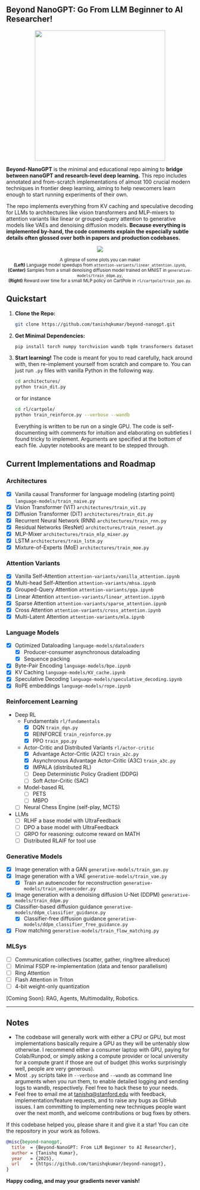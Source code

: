 ## Beyond NanoGPT: Go From LLM Beginner to AI Researcher!

<p align="center">
  <span style="display: inline-block; text-align: center; margin: 0 10px;">
    <img src="https://github.com/user-attachments/assets/b2943618-d5ed-468d-b792-d1cf4e0d6c6a" style="width: 350px; height: auto;" />
  </span>
</p>

**Beyond-NanoGPT** is the minimal and educational repo aiming to **bridge between nanoGPT and research-level deep learning.** 
This repo includes annotated and from-scratch implementations of almost 100 crucial modern techniques in frontier deep learning, aiming to help newcomers learn enough to start running experiments of their own. 

The repo implements everything from KV caching and speculative decoding for LLMs to 
architectures like vision transformers and MLP-mixers to attention variants like linear or grouped-query attention
to generative models like VAEs and denoising diffusion models.  **Because everything is implemented by-hand, the code comments explain the especially subtle details often glossed over both in papers and production codebases.**

<p align="center">
  <span style="display: inline-block; text-align: center; margin: 0 10px;">
    <a href="https://github.com/user-attachments/assets/e49fad0a-f51b-4771-a59a-f5d6a969f8ed">
      <img src="https://github.com/user-attachments/assets/e49fad0a-f51b-4771-a59a-f5d6a969f8ed" />
    </a>
    <div style="text-align: center; max-width: 600px; margin-top: 8px;">
      <sub>
        A glimpse of some plots you can make! <br />
        <b>(Left)</b> Language model speedups from 
        <code>attention-variants/linear_attention.ipynb</code>,<br />
        <b>(Center)</b> Samples from a small denoising diffusion model trained on MNIST in 
        <code>generative-models/train_ddpm.py</code>,<br />
        <b>(Right)</b> Reward over time for a small MLP policy on CartPole in 
        <code>rl/cartpole/train_ppo.py</code>.
      </sub>
    </div>
  </span>
</p>

## Quickstart
1. **Clone the Repo:**
   ```bash
   git clone https://github.com/tanishqkumar/beyond-nanogpt.git
   ```
2. **Get Minimal Dependencies:**

   ```bash
   pip install torch numpy torchvision wandb tqdm transformers datasets diffusers matplotlib pillow jupyter gym 
   ```

3. **Start learning!**
   The code is meant for you to read carefully, hack around with, then re-implement yourself from scratch and compare to. 
   You can just run `.py` files with vanilla Python in the following way. 
   ```bash 
   cd architectures/
   python train_dit.py
   ```
   or for instance 
   ```bash 
   cd rl/cartpole/
   python train_reinforce.py --verbose --wandb 
   ```
   Everything is written to be run on a single GPU. The code is self-documenting with comments for intuition and elaborating 
   on subtleties I found tricky to implement. 
   Arguments are specified at the bottom of each file. 
   Jupyter notebooks are meant to be stepped through.



## Current Implementations and Roadmap

### Architectures
- [x] Vanilla causal Transformer for language modeling (starting point) `language-models/train_naive.py`
- [x] Vision Transformer (ViT) `architectures/train_vit.py`
- [x] Diffusion Transformer (DiT) `architectures/train_dit.py`
- [x] Recurrent Neural Network (RNN) `architectures/train_rnn.py` 
- [x] Residual Networks (ResNet) `architectures/train_resnet.py`
- [x] MLP-Mixer `architectures/train_mlp_mixer.py`
- [x] LSTM `architectures/train_lstm.py` 
- [x] Mixture-of-Experts (MoE) `architectures/train_moe.py` 

### Attention Variants
- [x] Vanilla Self-Attention `attention-variants/vanilla_attention.ipynb` 
- [x] Multi-head Self-Attention `attention-variants/mhsa.ipynb` 
- [x] Grouped-Query Attention `attention-variants/gqa.ipynb`
- [x] Linear Attention `attention-variants/linear_attention.ipynb` 
- [x] Sparse Attention `attention-variants/sparse_attention.ipynb`
- [x] Cross Attention `attention-variants/cross_attention.ipynb`
- [x] Multi-Latent Attention `attention-variants/mla.ipynb`

### Language Models

- [x] Optimized Dataloading `language-models/dataloaders` 
   - [x] Producer-consumer asynchronous dataloading 
   - [x] Sequence packing 
- [x] Byte-Pair Encoding `language-models/bpe.ipynb`
- [x] KV Caching `language-models/KV_cache.ipynb` 
- [x] Speculative Decoding `language-models/speculative_decoding.ipynb`
- [x] RoPE embeddings `language-models/rope.ipynb`

### Reinforcement Learning
- Deep RL
   - Fundamentals `rl/fundamentals`
      - [x] DQN `train_dqn.py`
      - [x] REINFORCE `train_reinforce.py`
      - [x] PPO `train_ppo.py`
   - Actor-Critic and Distributed Variants `rl/actor-critic`
      - [x] Advantage Actor-Critic (A2C) `train_a2c.py`
      - [x] Asynchronous Advantage Actor-Critic (A3C) `train_a3c.py` 
      - [x] IMPALA (distributed RL)
      - [ ] Deep Deterministic Policy Gradient (DDPG)
      - [ ] Soft Actor-Critic (SAC)
   - Model-based RL 
      - [ ] PETS 
      - [ ] MBPO 
   - [ ] Neural Chess Engine (self-play, MCTS)
- LLMs
   - [ ] RLHF a base model with UltraFeedback 
   - [ ] DPO a base model with UltraFeedback
   - [ ] GRPO for reasoning: outcome reward on MATH
   - [ ] Distributed RLAIF for tool use

### Generative Models

- [x] Image generation with a GAN `generative-models/train_gan.py`
- [x] Image generation with a VAE `generative-models/train_vae.py`
   - [x] Train an autoencoder for reconstruction `generative-models/train_autoencoder.py` 
- [x] Image generation with a denoising diffusion U-Net (DDPM) `generative-models/train_ddpm.py` 
- [x] Classifier-based diffusion guidance `generative-models/ddpm_classifier_guidance.py`
   - [x] Classifier-free diffusion guidance `generative-models/ddpm_classifier_free_guidance.py`
- [x] Flow matching `generative-models/train_flow_matching.py`

### MLSys 
- [ ] Communication collectives (scatter, gather, ring/tree allreduce)
- [ ] Minimal FSDP re-implementation (data and tensor parallelism)
- [ ] Ring Attention
- [ ] Flash Attention in Triton 
- [ ] 4-bit weight-only quantization

[Coming Soon]: RAG, Agents, Multimodality, Robotics. 

---

## Notes

- The codebase will generally work with either a CPU or GPU, but most implementations basically require 
a GPU as they will be untenably slow otherwise. I recommend either a consumer laptop with GPU, paying for Colab/Runpod, 
or simply asking a compute provider or local university for a compute grant if those are out of 
budget (this works surprisingly well, people are very generous). 
- Most `.py` scripts take in `--verbose` and `--wandb` as command line arguments when you run them, to enable detailed logging and sending logs to wandb, respectively. Feel free to hack these to your needs. 
- Feel free to email me at [tanishq@stanford.edu](mailto:tanishq@stanford.edu) with feedback, implementation/feature requests, 
and to raise any bugs as GitHub issues. I am committing to implementing new techniques people want over the next month, and 
welcome contributions or bug fixes by others. 

If this codebase helped you, please share it and give it a star! You can cite the repository 
in your work as follows. 

```bibtex
@misc{beyond-nanogpt,
  title  = {Beyond-NanoGPT: From LLM Beginner to AI Researcher},
  author = {Tanishq Kumar},
  year   = {2025},
  url    = {https://github.com/tanishqkumar/beyond-nanogpt},
}
```

**Happy coding, and may your gradients never vanish!**
